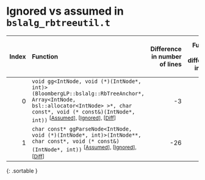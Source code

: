 # Ignored vs assumed in `bslalg_rbtreeutil.t`

<script src="../sorttable.js"></script>

|   Index | Function                                                                                                                                                                                                                                                         |   Difference in number of lines |   Function size difference in bytes |   Number of lines in assumed build | Number of bytes in assumed build   |   Number of lines in ignored build | Number of bytes in ignored build   |
|--------:|:-----------------------------------------------------------------------------------------------------------------------------------------------------------------------------------------------------------------------------------------------------------------|--------------------------------:|------------------------------------:|-----------------------------------:|:-----------------------------------|-----------------------------------:|:-----------------------------------|
|       0 | `void gg<IntNode, void (*)(IntNode*, int)>(BloombergLP::bslalg::RbTreeAnchor*, Array<IntNode, bsl::allocator<IntNode> >*, char const*, void (* const&)(IntNode*, int))` <sup>\[[Assumed](0.assume.s.txt)\], \[[Ignored](0.none.s.txt)\], \[[Diff](0.diff.html)\] |                              -3 |                                   0 |                                592 | 4,254,272                          |                                592 | 4,254,272                          |
|       1 | `char const* ggParseNode<IntNode, void (*)(IntNode*, int)>(IntNode**, char const*, void (* const&)(IntNode*, int))` <sup>\[[Assumed](1.assume.s.txt)\], \[[Ignored](1.none.s.txt)\], \[[Diff](1.diff.html)\]                                                     |                             -26 |                                 -80 |                                752 | 4,750,064                          |                                832 | 4,750,048                          |
{: .sortable }
